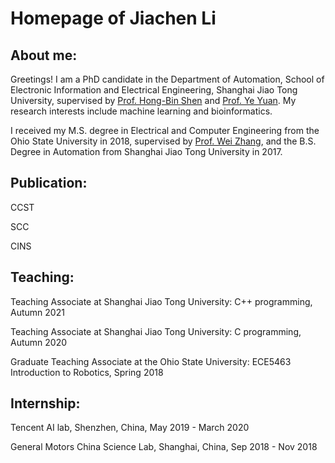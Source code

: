 # Homepage of Jiachen Li

## About me: 

Greetings! I am a PhD candidate in the Department of Automation, School of Electronic Information and Electrical Engineering, Shanghai Jiao Tong University, supervised by [Prof. Hong-Bin Shen](http://www.csbio.sjtu.edu.cn/) and [Prof. Ye Yuan](https://automation.sjtu.edu.cn/YY). My research interests include machine learning and bioinformatics.

I received my M.S. degree in Electrical and Computer Engineering from the Ohio State University in 2018, supervised by [Prof. Wei Zhang](http://www2.ece.ohio-state.edu/~zhang/index.html), and the B.S. Degree in Automation from Shanghai Jiao Tong University in 2017.

## Publication: 
CCST

SCC

CINS

## Teaching: 
Teaching Associate at Shanghai Jiao Tong University: C++ programming, Autumn 2021

Teaching Associate at Shanghai Jiao Tong University: C programming, Autumn 2020

Graduate Teaching Associate at the Ohio State University: ECE5463 Introduction to Robotics, Spring 2018

## Internship:
Tencent AI lab, Shenzhen, China, May 2019 - March 2020

General Motors China Science Lab, Shanghai, China, Sep 2018 - Nov 2018

